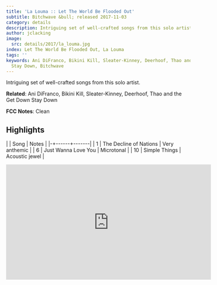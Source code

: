 ```yaml
---
title: 'La Louma :: Let The World Be Flooded Out'
subtitle: Bitchwave &bull; released 2017-11-03
category: details
description: Intriguing set of well-crafted songs from this solo artist.
author: jclacking
image:
  src: details/2017/la_louma.jpg
index: Let The World Be Flooded Out, La Louma
tags: ''
keywords: Ani DiFranco, Bikini Kill, Sleater-Kinney, Deerhoof, Thao and the Get Down
  Stay Down, Bitchwave
---
```

Intriguing set of well-crafted songs from this solo artist.<!--more-->

**Related**: Ani DiFranco, Bikini Kill, Sleater-Kinney, Deerhoof, Thao and the Get Down Stay Down

**FCC Notes**: Clean

## Highlights

| | Song | Notes |
|-+------+-------|
| 1 | The Decline of Nations | Very anthemic |
| 6 | Just Wanna Love You | Microtonal |
| 10 | Simple Things | Acoustic jewel |

<div class="tlo-detail-video"><iframe width="560" height="315" src="https://www.youtube.com/embed/Kl5GCnPvi7Y" frameborder="0" allow="autoplay; encrypted-media" allowfullscreen></iframe></div>


